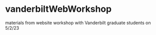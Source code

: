# vanderbiltWebWorkshop
materials from website workshop with Vanderbilt graduate students on 5/2/23

